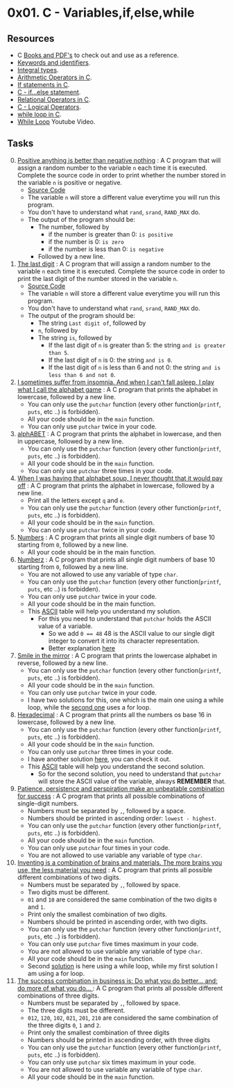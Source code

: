 # 0x01. C - Variables,if,else,while

## Resources

- C [Books and PDF's](../references) to check out and use as a reference.
- [Keywords and identifiers](https://publications.gbdirect.co.uk//c_book/chapter2/keywords_and_identifiers.html).
- [Integral types](https://publications.gbdirect.co.uk//c_book/chapter2/integral_types.html).
- [Arithmetic Operators in C](https://www.tutorialspoint.com/cprogramming/c_arithmetic_operators.htm).
- [If statements in C](https://www.cprogramming.com/tutorial/c/lesson2.html).
- [C - if...else statement](https://www.tutorialspoint.com/cprogramming/if_else_statement_in_c.htm).
- [Relational Operators in C](https://www.tutorialspoint.com/cprogramming/c_relational_operators.htm).
- [C - Logical Operators](https://fresh2refresh.com/c-programming/c-operators-expressions/c-logical-operators/).
- [while loop in C](https://www.tutorialspoint.com/cprogramming/c_while_loop.htm).
- [While Loop](https://youtu.be/Ju1LYO9pkaI) Youtube Video.

## Tasks

0. [Positive anything is better than negative nothing](./0-positive_or_negative.c) : A C program that will assign a random number to the variable `n` each time it is executed. Complete the source code in order to print whether the number stored in the variable `n` is positive or negative.
	- [Source Code](https://github.com/holbertonschool/0x01.c/blob/master/0-positive_or_negative_c)
	- The variable `n` will store a different value everytime you will run this program.
	- You don't have to understand what `rand`, `srand`, `RAND_MAX` do.
	- The output of the program should be:
		- The number, followed by
			- if the number is greater than 0: `is positive`
			- if the number is 0: `is zero`
			- if the number is less than 0: `is negative`
		- Followed by a new line.
1. [The last digit](./1-last_digit.c) : A C program that will assign a random number to the variable `n` each time it is executed. Complete the source code in order to print the last digit of the number stored in the variable `n`.
	- [Source Code](./https://github.com/holbertonschool/0x01.c/blob/master/1-last_digit_c)
	- The variable `n` will store a different value everytime you will run this program.
	- You don't have to understand what `rand`, `srand`, `RAND_MAX` do.
	-  The output of the program should be:
		- The string `Last digit of`, followed by
		- `n`, followed by
		- The string `is`, followed by
			- If the last digit of `n` is greater than 5: the string `and is greater than 5`.
			- If the last digit of `n` is 0: the string `and is 0`.
			- If the last digit of `n` is less than 6 and not 0: the string `and is less than 6 and not 0`.
2. [I sometimes suffer from insomnia. And when I can't fall asleep, I play what I call the alphabet game](./2-print_alphabet.c) : A C program that prints the alphabet in lowercase, followed by a new line.
	- You can only use the `putchar` function (every other function(`printf`, `puts`, etc ..) is forbidden).
	- All your code should be in the `main` function.
	- You can only use `putchar` twice in your code.
3. [alphABET](./3-print_alphabets.c) : A C program that prints the alphabet in lowercase, and then in uppercase, followed by a new line.
	- You can only use the `putchar` function (every other function(`printf`, `puts`, etc ..) is forbidden).
	- All your code should be in the `main` function.
	- You can only use `putchar` three times in your code.
4. [When I was having that alphabet soup, I never thought that it would pay off](./4-print_alphabt.c) : A C program that prints the alphabet in lowercase, followed by a new line.
	- Print all the letters except `q` and `e`.
	- You can only use the `putchar` function (every other function(`printf`, `puts`, etc ..) is forbidden).
	- All your code should be in the `main` function.
	- You can only use `putchar` twice in your code.
5. [Numbers](./5-print_numbers.c) : A C program that prints all single digit numbers of base 10 starting from `0`, followed by a new line.
	- All your code should be in the main function.
6. [Numberz](./6-print_numberz.c) : A C program that prints all single digit numbers of base 10 starting from `0`, followed by a new line.
	- You are not allowed to use any variable of type `char`.
	- You can only use the `putchar` function (every other function(`printf`, `puts`, etc ..) is forbidden).
	- You can only use `putchar` twice in your code.
	- All your code should be in the main function.
	- This [ASCII](https://ascii.cl/) table will help you understand my solution.
		- For this you need to understand that `putchar` holds the ASCII value of a variable.
			- So we add `0 == 48` 48 is the ASCII value to our single digit integer to convert it into its character representation.
			- Better explanation [here](https://stackoverflow.com/questions/21255038/what-does-putchar0-num-do)
7. [Smile in the mirror](./7-print_tebahpla.c) : A C program that prints the lowercase alphabet in reverse, followed by a new line.
	- You can only use the `putchar` function (every other function(`printf`, `puts`, etc ..) is forbidden).
	- All your code should be in the `main` function.
	- You can only use `putchar` twice in your code.
	- I have two solutions for this, one which is the main one using a while loop, while the [second one](./7-print_tebahpla.2.c) uses a for loop.
8. [Hexadecimal](./8-print_base16.c) : A C program that prints all the numbers os base 16 in lowercase, followed by a new line.
	- You can only use the `putchar` function (every other function(`printf`, `puts`, etc ..) is forbidden).
	- All your code should be in the `main` function.
	- You can only use `putchar` three times in your code.
	- I have another solution [here](./8-print_base16.2.c), you can check it out.
	- This [ASCII](https://ascii.cl/) table will help you understand the second solution.
		- So for the second solution, you need to understand that `putchar` will store the ASCII value of the variable, always **REMEMBER** that.
9. [Patience, persistence and perspiration make an unbeatable combination for success](./9-print_comb.c) : A C program that prints all possible combinations of single-digit numbers.
	- Numbers must be separated by `,`, followed by a space.
	- Numbers should be printed in ascending order: `lowest - highest`.
	- You can only use the `putchar` function (every other function(`printf`, `puts`, etc ..) is forbidden).
	- All your code should be in the `main` function.
	- You can only use `putchar` four times in your code.
	- You are not allowed to use variable any variable of type `char`.
10. [Inventing is a combination of brains and materials. The more brains you use, the less material you need](./100-print_comb3.c) : A C program that prints all possible different combinations of two digits.
	- Numbers must be separated by `,`, followed by space.
	- Two digits must be different.
	- `01` and `10` are considered the same combination of the two digits `0` and `1`.
	- Print only the smallest combination of two digits.
	- Numbers should be printed in ascending order, with two digits.
	- You can only use the `putchar` function (every other function(`printf`, `puts`, etc ..) is forbidden).
	- You can only use `putchar` five times maximum in your code.
	- You are not allowed to use variable any variable of type `char`.
	- All your code should be in the `main` function.
	- Second [solution](./100-print_comb3.2.c) is here using a while loop, while my first solution I am using a for loop.
11. [The success combination in business is: Do what you do better... and: do more of what you do... ](./101-print_comb4.c) : A C program that prints all possible different combinations of three digits.
	- Numbers must be separated by `,`, followed by space.
	- The three digits must be different.
	- `012`, `120`, `102`, `021`, `201`, `210` are considered the same combination of the three digits `0`, `1` and `2`.
	- Print only the smallest combination of three digits
	- Numbers should be printed in ascending order, with three digits
	- You can only use the `putchar` function (every other function(`printf`, `puts`, etc ..) is forbidden).
	- You can only use `putchar` six times maximum in your code.
	- You are not allowed to use variable any variable of type `char`.
	- All your code should be in the `main` function.
